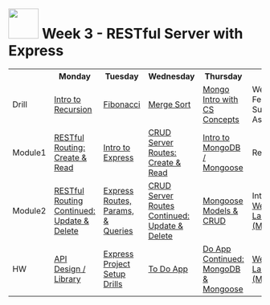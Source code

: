 # <img src="https://cloud.githubusercontent.com/assets/7833470/10423298/ea833a68-7079-11e5-84f8-0a925ab96893.png" width="60"> Week 3 - RESTful Server with Express

<table>
  <tr>
    <th></th>
    <th>Monday</th>
    <th>Tuesday</th>
    <th>Wednesday</th>
    <th>Thursday</th>
    <th>Friday</th>
  </tr>
  <tr>
    <td>Drill</td>
    <td><a href="./day-01/drill">Intro to Recursion</a></td>
    <td><a href="./day-02/drill">Fibonacci</a></td>
    <td><a href="./day-03/drill">Merge Sort</a></td>
    <td><a href="./day-04/drill">Mongo Intro with CS Concepts</a></td>
    <td>Week 3 Feedback Survey / Assessment</td>
  </tr>
  <tr>
    <td>Module1</td>
    <td><a href="./day-01/module-01">RESTful Routing: Create & Read</a></td>
    <td><a href="./day-02/module-01">Intro to Express</a></td>
    <td><a href="./day-03/module-01">CRUD Server Routes: Create & Read</a></td>
    <td><a href="./day-04/module-01">Intro to MongoDB / Mongoose</a></td>
    <td>Review</td>
  </tr>
  <tr>
    <td>Module2</td>
    <td><a href="./day-01/module-02">RESTful Routing Continued: Update & Delete</a></td>
    <td><a href="./day-02/module-02">Express Routes, Params, & Queries</a></td>
    <td><a href="./day-03/module-02">CRUD Server Routes Continued: Update & Delete</a></td>
    <td><a href="./day-04/module-02">Mongoose Models & CRUD</a></td>
    <td>Intro <a href="https://github.com/sf-wdi-24/express-microblog" target="_blank">Weekend Lab (Microblog)</a></td>
  </tr>
  <tr>
    <td>HW</td>
    <td><a href="https://github.com/sf-wdi-24/ajax-book-app" target="_blank">API Design / Library</a></td>
    <td><a href="https://github.com/sf-wdi-24/practicexpress" target="_blank">Express Project Setup Drills</a></td>
    <td><a href="https://github.com/sf-wdi-24/express-todo-app" target="_blank">To Do App</a></td>
    <td><a href="https://github.com/sf-wdi-24/express-todo-mongo" target="_blank">Do App Continued: MongoDB & Mongoose</a></td>
    <td><a href="https://github.com/sf-wdi-24/express-microblog" target="_blank">Weekend Lab (Microblog)</a></td>
  </tr>
</table>
